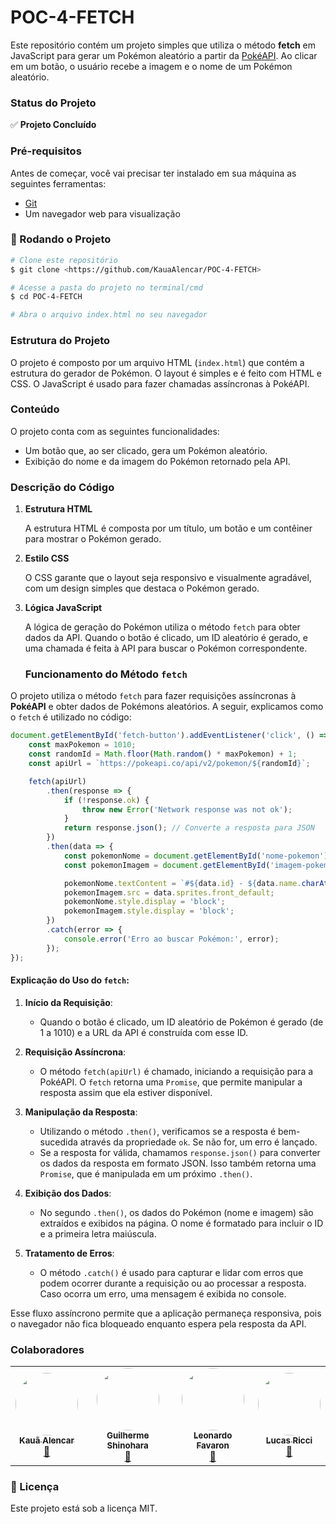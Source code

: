 # **POC-4-FETCH**

Este repositório contém um projeto simples que utiliza o método **fetch** em JavaScript para gerar um Pokémon aleatório a partir da [PokéAPI](https://pokeapi.co/). Ao clicar em um botão, o usuário recebe a imagem e o nome de um Pokémon aleatório.

### **Status do Projeto**

✅ **Projeto Concluído**

### **Pré-requisitos**

Antes de começar, você vai precisar ter instalado em sua máquina as seguintes ferramentas:
- [Git](https://git-scm.com/)
- Um navegador web para visualização

### **🎲 Rodando o Projeto**

```bash
# Clone este repositório
$ git clone <https://github.com/KauaAlencar/POC-4-FETCH>

# Acesse a pasta do projeto no terminal/cmd
$ cd POC-4-FETCH

# Abra o arquivo index.html no seu navegador
```

### **Estrutura do Projeto**

O projeto é composto por um arquivo HTML (`index.html`) que contém a estrutura do gerador de Pokémon. O layout é simples e é feito com HTML e CSS. O JavaScript é usado para fazer chamadas assíncronas à PokéAPI.

### **Conteúdo**

O projeto conta com as seguintes funcionalidades:
- Um botão que, ao ser clicado, gera um Pokémon aleatório.
- Exibição do nome e da imagem do Pokémon retornado pela API.

### **Descrição do Código**

1. **Estrutura HTML**

    A estrutura HTML é composta por um título, um botão e um contêiner para mostrar o Pokémon gerado.
    
2. **Estilo CSS**

    O CSS garante que o layout seja responsivo e visualmente agradável, com um design simples que destaca o Pokémon gerado.

3. **Lógica JavaScript**

    A lógica de geração do Pokémon utiliza o método `fetch` para obter dados da API. Quando o botão é clicado, um ID aleatório é gerado, e uma chamada é feita à API para buscar o Pokémon correspondente.

   ### **Funcionamento do Método `fetch`**

O projeto utiliza o método `fetch` para fazer requisições assíncronas à **PokéAPI** e obter dados de Pokémons aleatórios. A seguir, explicamos como o `fetch` é utilizado no código:

```javascript
document.getElementById('fetch-button').addEventListener('click', () => {
    const maxPokemon = 1010; 
    const randomId = Math.floor(Math.random() * maxPokemon) + 1;
    const apiUrl = `https://pokeapi.co/api/v2/pokemon/${randomId}`;

    fetch(apiUrl)
        .then(response => {
            if (!response.ok) {
                throw new Error('Network response was not ok');
            }
            return response.json(); // Converte a resposta para JSON
        })
        .then(data => {
            const pokemonNome = document.getElementById('nome-pokemon');
            const pokemonImagem = document.getElementById('imagem-pokemon');

            pokemonNome.textContent = `#${data.id} - ${data.name.charAt(0).toUpperCase() + data.name.slice(1)}`;
            pokemonImagem.src = data.sprites.front_default; 
            pokemonNome.style.display = 'block';
            pokemonImagem.style.display = 'block';
        })
        .catch(error => {
            console.error('Erro ao buscar Pokémon:', error);
        });
});
```

#### **Explicação do Uso do `fetch`:**

1. **Início da Requisição**:
   - Quando o botão é clicado, um ID aleatório de Pokémon é gerado (de 1 a 1010) e a URL da API é construída com esse ID.

2. **Requisição Assíncrona**:
   - O método `fetch(apiUrl)` é chamado, iniciando a requisição para a PokéAPI. O `fetch` retorna uma `Promise`, que permite manipular a resposta assim que ela estiver disponível.

3. **Manipulação da Resposta**:
   - Utilizando o método `.then()`, verificamos se a resposta é bem-sucedida através da propriedade `ok`. Se não for, um erro é lançado.
   - Se a resposta for válida, chamamos `response.json()` para converter os dados da resposta em formato JSON. Isso também retorna uma `Promise`, que é manipulada em um próximo `.then()`.

4. **Exibição dos Dados**:
   - No segundo `.then()`, os dados do Pokémon (nome e imagem) são extraídos e exibidos na página. O nome é formatado para incluir o ID e a primeira letra maiúscula.

5. **Tratamento de Erros**:
   - O método `.catch()` é usado para capturar e lidar com erros que podem ocorrer durante a requisição ou ao processar a resposta. Caso ocorra um erro, uma mensagem é exibida no console.

Esse fluxo assíncrono permite que a aplicação permaneça responsiva, pois o navegador não fica bloqueado enquanto espera pela resposta da API.


### **Colaboradores**
<table>
  <tr>
    <td align="center"><a href="https://github.com/KauaAlencar"><img style="border-radius: 50%;" src="https://avatars.githubusercontent.com/u/172075258?v=4" width="100px;" alt=""/><br /><sub><b>Kauã Alencar</b></sub></a><br /><a href="https://www.linkedin.com/in/kau%C3%A3-alencar-b15119215/" title="Linkedin">🚀</a></td>
    <td align="center"><a href="https://github.com/GuilhermeShinohara"><img style="border-radius: 50%;" src="https://avatars.githubusercontent.com/u/180458966?v=4" width="100px;" alt=""/><br /><sub><b>Guilherme Shinohara</b></sub></a><br /><a href="https://github.com/GuilhermeShinohara" title="GitHub">🚀</a></td>
    <td align="center"><a href="https://github.com/LeoFavaron"><img style="border-radius: 50%;" src="https://avatars.githubusercontent.com/u/179886009?v=4" width="100px;" alt=""/><br /><sub><b>Leonardo Favaron</b></sub></a><br /><a href="https://github.com/LeoFavaron" title="GitHub">🚀</a></td>
      <td align="center"><a href="https://github.com/lucas-ricci-pathbit"><img style="border-radius: 50%;" src="https://avatars.githubusercontent.com/u/174811028?v=4" width="100px;" alt=""/><br /><sub><b>Lucas Ricci</b></sub></a><br /><a href="https://github.com/lucas-ricci-pathbit" title="Linkedin">🚀</a></td>
  </tr>
</table>

### **📝 Licença**

Este projeto está sob a licença MIT.
